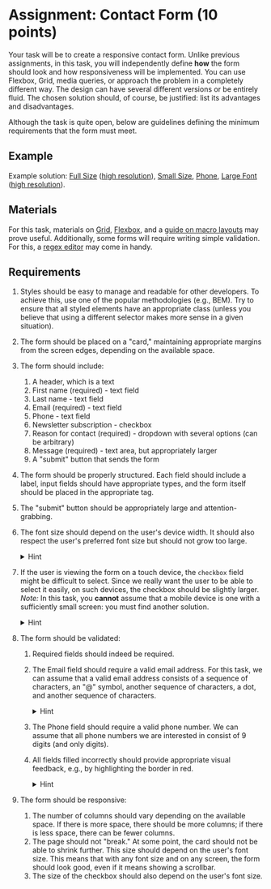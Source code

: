 # Assignment: Contact Form (10 points)

Your task will be to create a responsive contact form. Unlike previous assignments, in this task, you will independently define **how** the form should look and how responsiveness will be implemented. You can use Flexbox, Grid, media queries, or approach the problem in a completely different way. The design can have several different versions or be entirely fluid. The chosen solution should, of course, be justified: list its advantages and disadvantages.

Although the task is quite open, below are guidelines defining the minimum requirements that the form must meet.

## Example

Example solution: [Full Size](./form_fullsize.png) ([high resolution](./form_fullsize_fullres.png)), [Small Size](./form_smallsize_fullres.png), [Phone](./form_phone_fullres.png), [Large Font](./form_bigfont.png) ([high resolution](./form_bigfont_fullres.png)).

## Materials

For this task, materials on [Grid](https://developer.mozilla.org/en-US/docs/Web/CSS/CSS_Grid_Layout), [Flexbox](https://developer.mozilla.org/en-US/docs/Web/CSS/CSS_Flexible_Box_Layout/Basic_Concepts_of_Flexbox), and a [guide on macro layouts](https://web.dev/learn/design/macro-layouts/) may prove useful. Additionally, some forms will require writing simple validation. For this, a [regex editor](https://regex101.com/) may come in handy.

## Requirements

1. Styles should be easy to manage and readable for other developers. To achieve this, use one of the popular methodologies (e.g., BEM). Try to ensure that all styled elements have an appropriate class (unless you believe that using a different selector makes more sense in a given situation).
2. The form should be placed on a "card," maintaining appropriate margins from the screen edges, depending on the available space.
3. The form should include:
   1. A header, which is a text
   2. First name (required) - text field
   3. Last name - text field
   4. Email (required) - text field
   5. Phone - text field
   6. Newsletter subscription - checkbox
   7. Reason for contact (required) - dropdown with several options (can be arbitrary)
   8. Message (required) - text area, but appropriately larger
   9. A "submit" button that sends the form
4. The form should be properly structured. Each field should include a label, input fields should have appropriate types, and the form itself should be placed in the appropriate tag.
5. The "submit" button should be appropriately large and attention-grabbing.
6. The font size should depend on the user's device width. It should also respect the user's preferred font size but should not grow too large.

   <details>
     <summary>Hint</summary>

   > While responsive fonts are not standard, in this task, we primarily want to explore possibilities. The most standard way to make font size dependent on the device size is to use an appropriate unit (`vw`, `vh`, `vmin`, `vmax`: which is best here?) and set the main font size (the one in the `html` tag) to an appropriate value.
   >
   > To respect the user's preferences, we can use the `calc` function and add a relative unit, e.g., `rem`.
   >
   > To prevent the font from growing too large, we can use the `clamp` function.
   >
   > You may need: https://www.smashingmagazine.com/2022/01/modern-fluid-typography-css-clamp/

   </details>

7. If the user is viewing the form on a touch device, the `checkbox` field might be difficult to select. Since we really want the user to be able to select it easily, on such devices, the checkbox should be slightly larger. _Note:_ In this task, you **cannot** assume that a mobile device is one with a sufficiently small screen: you must find another solution.

   <details>
     <summary>Hint</summary>

   > [This might be useful](https://developer.mozilla.org/en-US/docs/Web/CSS/@media/pointer)

   </details>

8. The form should be validated:

   1. Required fields should indeed be required.
   2. The Email field should require a valid email address. For this task, we can assume that a valid email address consists of a sequence of characters, an "@" symbol, another sequence of characters, a dot, and another sequence of characters.

      <details>
        <summary>Hint</summary>

      > The problem of validating an email address is surprisingly complex. There are [complex regular expressions](http://www.ex-parrot.com/~pdw/Mail-RFC822-Address.html) that solve this problem, but rewriting them into HTML might be tedious. "A sequence of characters" in the description is intentionally vague: define it in a way that makes sense. The goal of the task is not to check if you can write a complex regular expression.
      >
      > The `pattern` attribute might be useful.

      </details>

   3. The Phone field should require a valid phone number. We can assume that all phone numbers we are interested in consist of 9 digits (and only digits).
   4. All fields filled incorrectly should provide appropriate visual feedback, e.g., by highlighting the border in red.

      <details>
        <summary>Hint</summary>

      > The `:invalid` pseudo-class might be very useful.

      </details>

9. The form should be responsive:
   1. The number of columns should vary depending on the available space. If there is more space, there should be more columns; if there is less space, there can be fewer columns.
   2. The page should not "break." At some point, the card should not be able to shrink further. This size should depend on the user's font size. This means that with any font size and on any screen, the form should look good, even if it means showing a scrollbar.
   3. The size of the checkbox should also depend on the user's font size.
